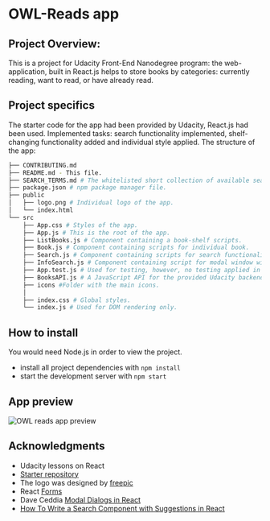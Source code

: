 # OWL-Reads app
## Project Overview:
This is a project for Udacity Front-End Nanodegree program: the web-application, built in React.js helps to store books by categories: currently reading, want to read, or have already read.

## Project specifics
The starter code for the app had been provided by Udacity, React.js had been used.
Implemented tasks: search functionality implemented, shelf-changing functionality added and individual style applied.
The structure of the app:
```bash
├── CONTRIBUTING.md
├── README.md - This file.
├── SEARCH_TERMS.md # The whitelisted short collection of available search terms for you to use with your app.
├── package.json # npm package manager file.
├── public
│   ├── logo.png # Individual logo of the app.
│   └── index.html
└── src
    ├── App.css # Styles of the app.
    ├── App.js # This is the root of the app.
    ├── ListBooks.js # Component containing a book-shelf scripts.
    ├── Book.js # Component containing scripts for individual book.
    ├── Search.js # Component containing scripts for search functionality.
    ├── InfoSearch.js # Component containing script for modal window with additional information on search requirements.
    ├── App.test.js # Used for testing, however, no testing applied in this project
    ├── BooksAPI.js # A JavaScript API for the provided Udacity backend.
    ├── icons #Folder with the main icons.
    │  
    ├── index.css # Global styles.
    └── index.js # Used for DOM rendering only.
```


## How to install
You would need Node.js in order to view the project.
* install all project dependencies with `npm install`
* start the development server with `npm start`

## App preview
![OWL reads app preview](https://image.ibb.co/eqsHz8/localhost_3000_search.png)

## Acknowledgments
* Udacity lessons on React
* [Starter repository](https://github.com/udacity/reactnd-project-myreads-starter)
* The logo was designed by [freepic](https://www.freepik.com/)
* React [Forms](https://reactjs.org/docs/forms.html)
* Dave Ceddia [Modal Dialogs in React](https://daveceddia.com/open-modal-in-react/)
* [How To Write a Search Component with Suggestions in React](https://dev.to/sage911/how-to-write-a-search-component-with-suggestions-in-react-d20)
